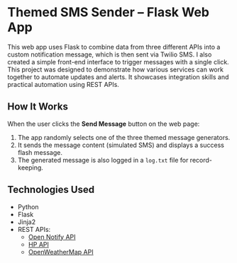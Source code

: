 # Themed SMS Sender – Flask Web App

This web app uses Flask to combine data from three different APIs into a custom notification message, which is then sent via Twilio SMS. I also created a simple front-end interface to trigger messages with a single click. This project was designed to demonstrate how various services can work together to automate updates and alerts. It showcases integration skills and practical automation using REST APIs.

## How It Works

When the user clicks the **Send Message** button on the web page:

1. The app randomly selects one of the three themed message generators.
2. It sends the message content (simulated SMS) and displays a success flash message.
3. The generated message is also logged in a `log.txt` file for record-keeping.

## Technologies Used

- Python
- Flask
- Jinja2
- REST APIs:
  - [Open Notify API](http://api.open-notify.org/astros.json)
  - [HP API](https://hp-api.onrender.com/api/characters)
  - [OpenWeatherMap API](https://openweathermap.org/)
